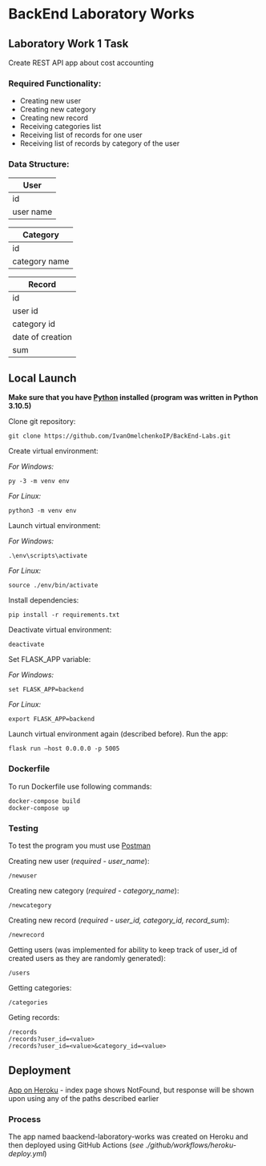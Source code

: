 # BackEnd Laboratory Works

## Laboratory Work 1 Task

Create REST API app about cost accounting

### Required Functionality:

- Creating new user
- Creating new category
- Creating new record
- Receiving categories list
- Receiving list of records for one user
- Receiving list of records by category of the user

### Data Structure:

| User      |
|-----------|
| id        |
| user name |

| Category      |
|---------------|
| id            |
| category name |

| Record           |
|------------------|
| id               |
| user id          |
| category id      |
| date of creation |
| sum              |

## Local Launch

**Make sure that you have [Python](https://www.python.org/downloads/) installed (program was written in Python 3.10.5)**

Clone git repository:

    git clone https://github.com/IvanOmelchenkoIP/BackEnd-Labs.git
    
Create virtual environment:

*For Windows:*

    py -3 -m venv env
    
*For Linux:*

    python3 -m venv env

Launch virtual environment:

*For Windows:*

    .\env\scripts\activate
    
*For Linux:*

    source ./env/bin/activate
    
Install dependencies:

    pip install -r requirements.txt
    
Deactivate virtual environment:

    deactivate
    
Set FLASK_APP variable:

*For Windows:*

    set FLASK_APP=backend
    
*For Linux:*

    export FLASK_APP=backend
    
Launch virtual environment again (described before). Run the app:

    flask run –host 0.0.0.0 -p 5005
    
### Dockerfile

To run Dockerfile use following commands:

    docker-compose build
    docker-compose up
    
### Testing

To test the program you must use [Postman](https://www.postman.com/)

Creating new user (*required - user_name*):

    /newuser
    
Creating new category (*required - category_name*):

    /newcategory

Creating new record (*required - user_id, category_id, record_sum*):

    /newrecord
    
Getting users (was implemented for ability to keep track of user_id of created users as they are randomly generated):

    /users
    
Getting categories:

    /categories
    
Geting records:

    /records
    /records?user_id=<value>
    /records?user_id=<value>&category_id=<value>
    
## Deployment

[App on Heroku](https://backend-laboratory-works.herokuapp.com/) - index page shows NotFound, but response will be shown upon using any of the paths described earlier

### Process

The app named baackend-laboratory-works was created on Heroku and then deployed using GitHub Actions (*see ./github/workflows/heroku-deploy.yml*)